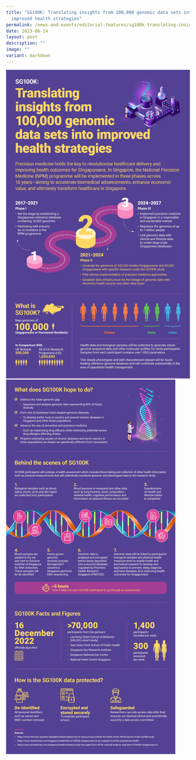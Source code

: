```yaml
---
title: "SG100K: Translating insights from 100,000 genomic data sets into
  improved health strategies"
permalink: /news-and-events/editorial-features/sg100k-translating-insights-from-100000-genomic-data-sets/
date: 2023-06-14
layout: post
description: ""
image: ""
variant: markdown
---
```

![](/images/Resources/Editorial%20Features/2023/precise-sg100k-top.jpg)
![](/images/Resources/Editorial%20Features/2023/precise_sg100k_bottom_.jpg)